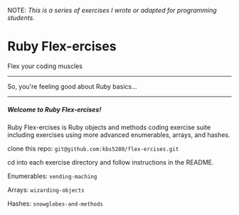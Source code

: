 NOTE: _This is a series of exercises I wrote or adapted for programming students._

# Ruby Flex-ercises
Flex your coding muscles

------

So, you're feeling good about Ruby basics...

-----

##### Welcome to Ruby Flex-ercises!

Ruby Flex-ercises is Ruby objects and methods coding exercise suite including exercises using more advanced enumerables, arrays, and hashes.

clone this repo: `git@github.com:kbs5280/flex-ercises.git`

cd into each exercise directory and follow instructions in the README.

Enumerables: `vending-maching`  

Arrays: `wizarding-objects`  

Hashes: `snowglobes-and-methods`
